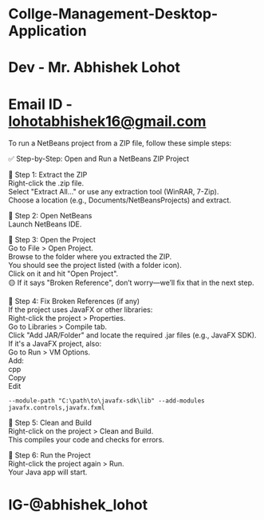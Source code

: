 # Collge-Management-Desktop-Application
# Dev - Mr. Abhishek Lohot
# Email ID - lohotabhishek16@gmail.com
To run a NetBeans project from a ZIP file, follow these simple steps:

✅ Step-by-Step: Open and Run a NetBeans ZIP Project

🔹 Step 1: Extract the ZIP</br>
    Right-click the .zip file.</br>
    Select "Extract All..." or use any extraction tool (WinRAR, 7-Zip).</br>
    Choose a location (e.g., Documents/NetBeansProjects) and extract.</br>

🔹 Step 2: Open NetBeans</br>
    Launch NetBeans IDE.</br>

🔹 Step 3: Open the Project</br>
    Go to File > Open Project.</br>
    Browse to the folder where you extracted the ZIP.</br>
    You should see the project listed (with a folder icon).</br>
    Click on it and hit "Open Project".</br>
    🟡 If it says "Broken Reference", don’t worry—we’ll fix that in the next step.</br>

🔹 Step 4: Fix Broken References (if any)</br>
    If the project uses JavaFX or other libraries:</br>
    Right-click the project > Properties.</br>
    Go to Libraries > Compile tab.</br>
    Click "Add JAR/Folder" and locate the required .jar files (e.g., JavaFX SDK).</br>
    If it's a JavaFX project, also:</br>
    Go to Run > VM Options.</br>
    Add:</br>
      cpp</br>
      Copy</br>
      Edit</br>
      
    --module-path "C:\path\to\javafx-sdk\lib" --add-modules javafx.controls,javafx.fxml

🔹 Step 5: Clean and Build</br>
      Right-click on the project > Clean and Build.</br>
      This compiles your code and checks for errors.</br>

🔹 Step 6: Run the Project</br>
      Right-click the project again > Run.</br>
      Your Java app will start.</br>
<h1>IG-@abhishek_lohot</h1></br>
